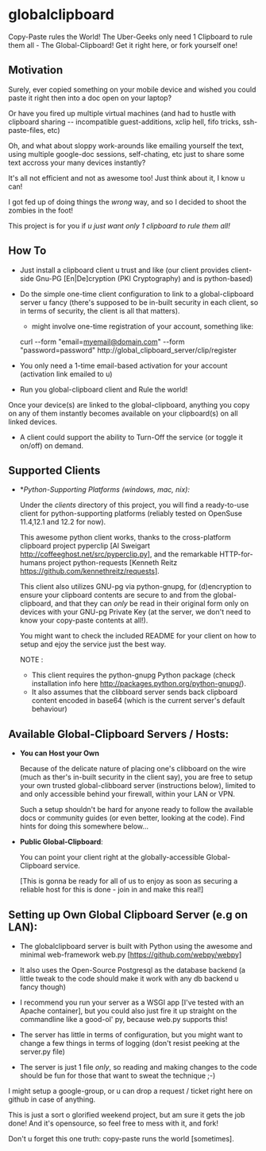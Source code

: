 globalclipboard
===============

Copy-Paste rules the World! The Uber-Geeks only need 1 Clipboard to rule them all - The Global-Clipboard!
Get it right here, or fork yourself one!

Motivation
-----------

Surely, ever copied something on your mobile device and wished you could paste it right then into a doc open on your laptop?

Or have you fired up multiple virtual machines (and had to hustle with clipboard sharing -- incompatible guest-additions, xclip hell, fifo tricks, ssh-paste-files, etc)

Oh, and what about sloppy work-arounds like emailing yourself the text, using multiple google-doc sessions, self-chating, etc just to share some text accross your many devices instantly? 

It's all not efficient and not as awesome too! Just think about it, I know u can!

I got fed up of doing things the _wrong_ way, and so I decided to shoot the zombies in the foot! 

This project is for you if *u just want only 1 clipboard to rule them all!*



How To
------

- Just install a clipboard client u trust and like (our client provides client-side Gnu-PG [En|De]cryption (PKI Cryptography) and is python-based)

- Do the simple one-time client configuration to link to a global-clipboard server u fancy (there's supposed to be in-built security in each client, so in terms of security, the client is all that matters).
    - might involve one-time registration of your account, something like:

    curl --form "email=myemail@domain.com" --form "password=password" http://global_clipboard_server/clip/register

- You only need a 1-time email-based activation for your account (activation link emailed to u)

- Run you global-clipboard client and Rule the world! 

Once your device(s) are linked to the global-clipboard, anything you copy on any of them instantly becomes available on your clipboard(s) on all linked devices.

- A client could support the ability to Turn-Off the service (or toggle it on/off) on demand.



Supported Clients
------------------

- **Python-Supporting Platforms (windows, mac, *nix):**

  Under the *clients* directory of this project, you will find a ready-to-use client for python-supporting platforms (reliably tested on OpenSuse 11.4,12.1 and 12.2 for now).

  This awesome python client works, thanks to the cross-platform clipboard project pyperclip [Al Sweigart http://coffeeghost.net/src/pyperclip.py], and the remarkable HTTP-for-humans project python-requests [Kenneth Reitz https://github.com/kennethreitz/requests].

  This client also utilizes GNU-pg via python-gnupg, for (d)encryption to ensure your clipboard contents are secure to and from the global-clipboard, and that they can *only* be read in their original form only on devices with your GNU-pg Private Key (at the server, we don't need to know your copy-paste contents at all!).

  You might want to check the included README for your client on how to setup and ejoy the service just the best way.

  NOTE : 
    - This client requires the python-gnupg Python package (check installation info here http://packages.python.org/python-gnupg/). 
    - It also assumes that the clibboard server sends back clipboard content encoded in base64 (which is the current server's default behaviour)

  
Available Global-Clipboard Servers / Hosts:
-------------------------------------------

- **You can Host your Own**

  Because of the delicate nature of placing one's clibboard on the wire (much as ther's in-built security in the client say), you are free to setup your own trusted global-clibboard server (instructions below), limited to and only accessible behind your firewall, within your LAN or VPN.

  Such a setup shouldn't be hard for anyone ready to follow the available docs or community guides (or even better, looking at the code). Find hints for doing this somewhere below...


- **Public Global-Clipboard**:

  You can point your client right at the globally-accessible Global-Clipboard service. 
  
  [This is gonna be ready for all of us to enjoy as soon as securing a reliable host for this is done - join in and make this real!]


Setting up Own Global Clipboard Server (e.g on LAN):
-----------------------------------------------------

- The globalclipboard server is built with Python using the awesome and minimal web-framework web.py [https://github.com/webpy/webpy]

- It also uses the Open-Source Postgresql as the database backend (a little tweak to the code should make it work with any db backend u fancy though)

- I recommend you run your server as a WSGI app [I've tested with an Apache container], but you could also just fire it up straight on the commandline like a good-ol' py, because web.py supports this!

- The server has little in terms of configuration, but you might want to change a few things in terms of logging (don't resist peeking at the server.py file)

- The server is just 1 file *only*, so reading and making changes to the code should be fun for those that want to sweat the technique ;-)


I might setup a google-group, or u can drop a request / ticket right here on github in case of anything.

This is just a sort o glorified weekend project, but am sure it gets the job done! And it's opensource, so feel free to mess with it, and fork!

Don't u forget this one truth: copy-paste runs the world [sometimes].
